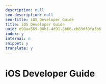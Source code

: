 ```yaml
---
description: null
seo-description: null
seo-title: iOS Developer Guide
title: iOS Developer Guide
uuid: e98aa569-00b1-4d91-8b66-eb83df0fa3b6
index: y
internal: n
snippet: y
translate: y
---
```


# iOS Developer Guide


